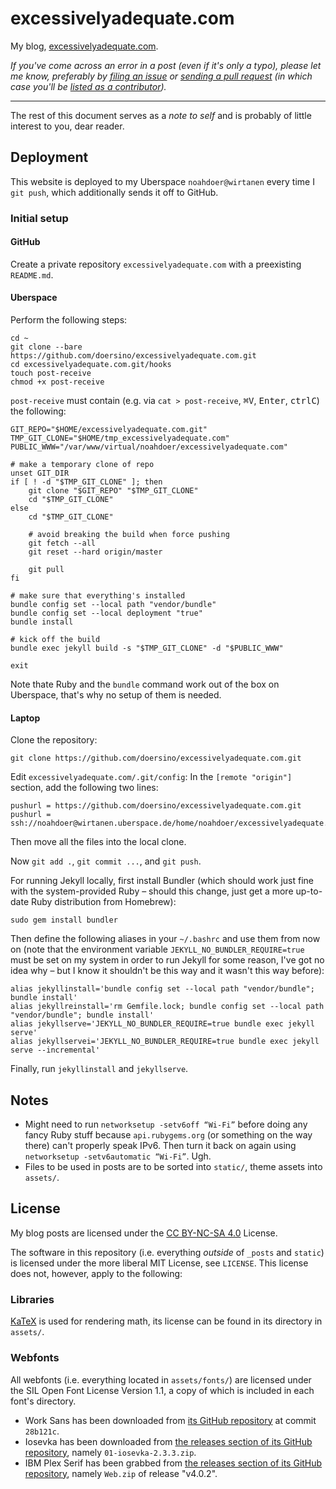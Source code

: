 # excessivelyadequate.com

My blog, [excessivelyadequate.com](https://excessivelyadequate.com).

*If you've come across an error in a post (even if it's only a typo), please let me know, preferably by [filing an issue](https://github.com/doersino/excessivelyadequate.com/issues/new) or [sending a pull request](https://github.com/doersino/excessivelyadequate.com) (in which case you'll be [listed as a contributor](https://github.com/doersino/excessivelyadequate.com/graphs/contributors)).*

---

The rest of this document serves as a *note to self* and is probably of little interest to you, dear reader.


## Deployment

This website is deployed to my Uberspace `noahdoer@wirtanen` every time I `git push`, which additionally sends it off to GitHub.


### Initial setup

#### GitHub

Create a private repository `excessivelyadequate.com` with a preexisting `README.md`.


#### Uberspace

Perform the following steps:

```
cd ~
git clone --bare https://github.com/doersino/excessivelyadequate.com.git
cd excessivelyadequate.com.git/hooks
touch post-receive
chmod +x post-receive
```

`post-receive` must contain (e.g. via `cat > post-receive`, <kbd>⌘</kbd><kbd>V</kbd>, <kbd>Enter</kbd>, <kbd>ctrl</kbd><kbd>C</kbd>) the following:

```
GIT_REPO="$HOME/excessivelyadequate.com.git"
TMP_GIT_CLONE="$HOME/tmp_excessivelyadequate.com"
PUBLIC_WWW="/var/www/virtual/noahdoer/excessivelyadequate.com"

# make a temporary clone of repo
unset GIT_DIR
if [ ! -d "$TMP_GIT_CLONE" ]; then
    git clone "$GIT_REPO" "$TMP_GIT_CLONE"
    cd "$TMP_GIT_CLONE"
else
    cd "$TMP_GIT_CLONE"

    # avoid breaking the build when force pushing
    git fetch --all
    git reset --hard origin/master

    git pull
fi

# make sure that everything's installed
bundle config set --local path "vendor/bundle"
bundle config set --local deployment "true"
bundle install

# kick off the build
bundle exec jekyll build -s "$TMP_GIT_CLONE" -d "$PUBLIC_WWW"

exit
```

Note thate Ruby and the `bundle` command work out of the box on Uberspace, that's why no setup of them is needed.


#### Laptop

Clone the repository:

```
git clone https://github.com/doersino/excessivelyadequate.com.git
```

Edit `excessivelyadequate.com/.git/config`: In the `[remote "origin"]` section, add the following two lines:

```
pushurl = https://github.com/doersino/excessivelyadequate.com.git
pushurl = ssh://noahdoer@wirtanen.uberspace.de/home/noahdoer/excessivelyadequate.com.git/
```

Then move all the files into the local clone.

Now `git add .`, `git commit ...`, and `git push`.

For running Jekyll locally, first install Bundler (which should work just fine with the system-provided Ruby – should this change, just get a more up-to-date Ruby distribution from Homebrew):

```
sudo gem install bundler
```

Then define the following aliases in your `~/.bashrc` and use them from now on (note that the environment variable `JEKYLL_NO_BUNDLER_REQUIRE=true` must be set on my system in order to run Jekyll for some reason, I've got no idea why – but I know it shouldn't be this way and it wasn't this way before):

```
alias jekyllinstall='bundle config set --local path "vendor/bundle"; bundle install'
alias jekyllreinstall='rm Gemfile.lock; bundle config set --local path "vendor/bundle"; bundle install'
alias jekyllserve='JEKYLL_NO_BUNDLER_REQUIRE=true bundle exec jekyll serve'
alias jekyllservei='JEKYLL_NO_BUNDLER_REQUIRE=true bundle exec jekyll serve --incremental'
```

Finally, run `jekyllinstall` and `jekyllserve`.


## Notes

* Might need to run `networksetup -setv6off “Wi-Fi”` before doing any fancy Ruby stuff because `api.rubygems.org` (or something on the way there) can't properly speak IPv6. Then turn it back on again using `networksetup -setv6automatic “Wi-Fi”`. Ugh.
* Files to be used in posts are to be sorted into `static/`, theme assets into `assets/`.


## License

My blog posts are licensed under the [CC BY-NC-SA 4.0](https://creativecommons.org/licenses/by-nc-sa/4.0/) License.

The software in this repository (i.e. everything *outside* of `_posts` and `static`) is licensed under the more liberal MIT License, see `LICENSE`. This license does not, however, apply to the following:

### Libraries

[KaTeX](https://katex.org) is used for rendering math, its license can be found in its directory in `assets/`.

### Webfonts

All webfonts (i.e. everything located in `assets/fonts/`) are licensed under the SIL Open Font License Version 1.1, a copy of which is included in each font's directory.

* Work Sans has been downloaded from [its GitHub repository](https://github.com/weiweihuanghuang/Work-Sans) at commit `28b121c`.
* Iosevka has been downloaded from [the releases section of its GitHub repository](https://github.com/be5invis/Iosevka/releases), namely `01-iosevka-2.3.3.zip`.
* IBM Plex Serif has been grabbed from [the releases section of its GitHub repository](https://github.com/IBM/plex/releases), namely `Web.zip` of release "v4.0.2".
